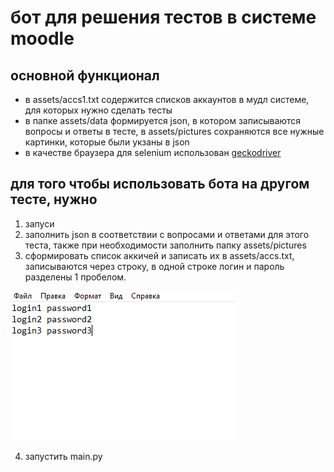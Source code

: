 # бот для решения тестов в системе moodle

## основной функционал
- в assets/accs1.txt содержится списков аккаунтов в мудл системе, для которых нужно сделать тесты
- в папке assets/data формируется json, в котором записываются вопросы и ответы в тесте, в assets/pictures сохраняются все нужные картинки, которые были укзаны в json
- в качестве браузера для selenium использован [geckodriver](https://github.com/mozilla/geckodriver/releases)

## для того чтобы использовать бота на другом тесте, нужно
1) запуси
2) заполнить json в соответствии с вопросами и ответами для этого теста, также при необходимости заполнить папку assets/pictures
3) сформировать список аккичей и записать их в assets/accs.txt, записываются через строку, в одной строке логин и пароль разделены 1 пробелом.

![alt text](assets/screenshots/acc_list.png "пример заполнения")

4) запустить main.py